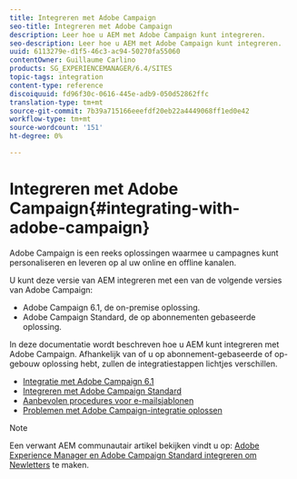 ```yaml
---
title: Integreren met Adobe Campaign
seo-title: Integreren met Adobe Campaign
description: Leer hoe u AEM met Adobe Campaign kunt integreren.
seo-description: Leer hoe u AEM met Adobe Campaign kunt integreren.
uuid: 6113279e-d1f5-46c3-ac94-50270fa55060
contentOwner: Guillaume Carlino
products: SG_EXPERIENCEMANAGER/6.4/SITES
topic-tags: integration
content-type: reference
discoiquuid: fd96f30c-0616-445e-adb9-050d52862ffc
translation-type: tm+mt
source-git-commit: 7b39a715166eeefdf20eb22a4449068ff1ed0e42
workflow-type: tm+mt
source-wordcount: '151'
ht-degree: 0%

---
```



# Integreren met Adobe Campaign{#integrating-with-adobe-campaign}

Adobe Campaign is een reeks oplossingen waarmee u campagnes kunt personaliseren en leveren op al uw online en offline kanalen.

U kunt deze versie van AEM integreren met een van de volgende versies van Adobe Campaign:

* Adobe Campaign 6.1, de on-premise oplossing.
* Adobe Campaign Standard, de op abonnementen gebaseerde oplossing.

In deze documentatie wordt beschreven hoe u AEM kunt integreren met Adobe Campaign. Afhankelijk van of u op abonnement-gebaseerde of op-gebouw oplossing hebt, zullen de integratiestappen lichtjes verschillen.

* [Integratie met Adobe Campaign 6.1](/help/sites-administering/campaignonpremise.md)
* [Integreren met Adobe Campaign Standard](/help/sites-administering/campaignstandard.md)
* [Aanbevolen procedures voor e-mailsjablonen](/help/sites-administering/best-practices-for-email-templates.md)
* [Problemen met Adobe Campaign-integratie oplossen](/help/sites-administering/troubleshooting-campaignintegration.md)

>[!NOTE]
>
>Een verwant AEM communautair artikel bekijken vindt u op: [Adobe Experience Manager en Adobe Campaign Standard integreren om Newletters](https://helpx.adobe.com/experience-manager/using/aem_campaign.html) te maken.

